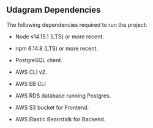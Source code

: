 ## Udagram Dependencies

The following dependencies required to run the project:
- Node v14.15.1 (LTS) or more recent. 

- npm 6.14.8 (LTS) or more recent.

- PostgreSQL client.

- AWS CLI v2.

- AWS EB CLI

- AWS RDS database running Postgres.

- AWS S3 bucket for Frontend.

- AWS Elastic Beanstalk for Backend.